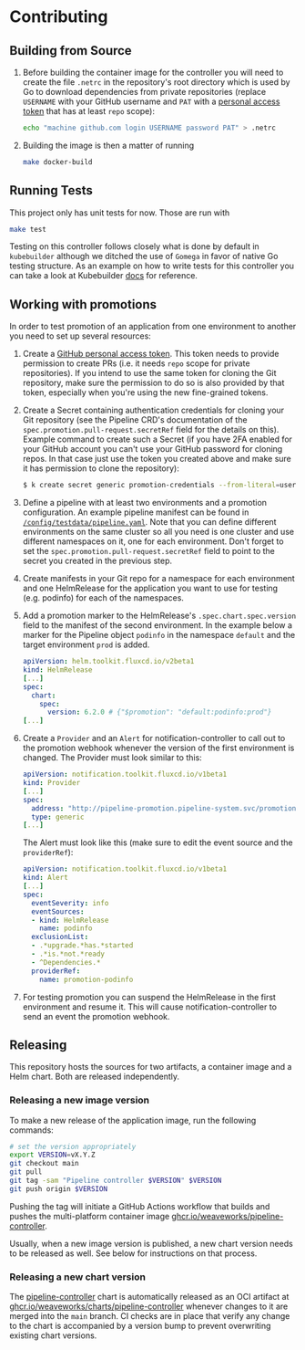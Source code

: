 # Contributing

## Building from Source

1. Before building the container image for the controller you will need to create the file `.netrc` in the repository's root directory which is used
by Go to download dependencies from private repositories (replace `USERNAME` with your GitHub username and `PAT` with a [personal access token](https://github.com/settings/tokens) that has at least `repo` scope):

   ```sh
   echo "machine github.com login USERNAME password PAT" > .netrc
   ```

1. Building the image is then a matter of running

   ```sh
   make docker-build
   ```

## Running Tests

This project only has unit tests for now. Those are run with

```sh
make test
```

Testing on this controller follows closely what is done by default in `kubebuilder` although we ditched the use of `Gomega` in favor of native Go testing structure. As an example on how to write tests for this controller you can take a look at Kubebuilder [docs](https://book.kubebuilder.io/cronjob-tutorial/writing-tests.html#writing-controller-tests) for reference.

## Working with promotions

In order to test promotion of an application from one environment to another you need to set up several resources:

1. Create a [GitHub personal access token](https://github.com/settings/tokens). This token needs to provide permission to create PRs (i.e. it needs `repo` scope for private repositories). If you intend to use the same token for cloning the Git repository, make sure the permission to do so is also provided by that token, especially when you're using the new fine-grained tokens.

1. Create a Secret containing authentication credentials for cloning your Git repository (see the Pipeline CRD's documentation of the `spec.promotion.pull-request.secretRef` field for the details on this). Example command to create such a Secret (if you have 2FA enabled for your GitHub account you can't use your GitHub password for cloning repos. In that case just use the token you created above and make sure it has permission to clone the repository):

   ```sh
   $ k create secret generic promotion-credentials --from-literal=username=GITHUB_USERNAME --from-literal=password=GITHUB_PASSWORD --from-literal=token=GITHUB_TOKEN --dry-run=client -o yaml
   ```

2. Define a pipeline with at least two environments and a promotion configuration. An example pipeline manifest can be found in [`/config/testdata/pipeline.yaml`](/config/testdata/pipeline.yaml). Note that you can define different environments on the same cluster so all you need is one cluster and use different namespaces on it, one for each environment. Don't forget to set the `spec.promotion.pull-request.secretRef` field to point to the secret you created in the previous step.

3. Create manifests in your Git repo for a namespace for each environment and one HelmRelease for the application you want to use for testing (e.g. podinfo) for each of the namespaces.

4. Add a promotion marker to the HelmRelease's `.spec.chart.spec.version` field to the manifest of the second environment. In the example below a marker for the Pipeline object `podinfo` in the namespace `default` and the target environment `prod` is added.
   ```yaml
   apiVersion: helm.toolkit.fluxcd.io/v2beta1
   kind: HelmRelease
   [...]
   spec:
     chart:
       spec:
         version: 6.2.0 # {"$promotion": "default:podinfo:prod"}
   [...]
   ```

5. Create a `Provider` and an `Alert` for notification-controller to call out to the promotion webhook whenever the version of the first environment is changed. The Provider must look similar to this:

   ```yaml
   apiVersion: notification.toolkit.fluxcd.io/v1beta1
   kind: Provider
   [...]
   spec:
     address: "http://pipeline-promotion.pipeline-system.svc/promotion/default/podinfo/dev"
     type: generic
   [...]
   ```

   The Alert must look like this (make sure to edit the event source and the `providerRef`):

   ```yaml
   apiVersion: notification.toolkit.fluxcd.io/v1beta1
   kind: Alert
   [...]
   spec:
     eventSeverity: info
     eventSources:
     - kind: HelmRelease
       name: podinfo
     exclusionList:
     - .*upgrade.*has.*started
     - .*is.*not.*ready
     - ^Dependencies.*
     providerRef:
       name: promotion-podinfo

6. For testing promotion you can suspend the HelmRelease in the first environment and resume it. This will cause notification-controller to send an event the promotion webhook.

## Releasing

This repository hosts the sources for two artifacts, a container image and a Helm chart. Both are released independently.

### Releasing a new image version

To make a new release of the application image, run the following commands:

```sh
# set the version appropriately
export VERSION=vX.Y.Z
git checkout main
git pull
git tag -sam "Pipeline controller $VERSION" $VERSION
git push origin $VERSION
```

Pushing the tag will initiate a GitHub Actions workflow that builds and pushes the multi-platform container image [ghcr.io/weaveworks/pipeline-controller](https://github.com/weaveworks/pipeline-controller/pkgs/container/pipeline-controller).

Usually, when a new image version is published, a new chart version needs to be released as well. See below for instructions on that process.

### Releasing a new chart version

The [pipeline-controller](./charts/pipeline-controller) chart is automatically released as an OCI artifact at [ghcr.io/weaveworks/charts/pipeline-controller](https://github.com/weaveworks/pipeline-controller/pkgs/container/charts%2Fpipeline-controller) whenever changes to it are merged into the `main` branch. CI checks are in place that verify any change to the chart is accompanied by a version bump to prevent overwriting existing chart versions.
